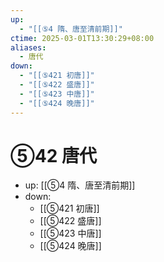 ```yaml
---
up:
  - "[[⑤4 隋、唐至清前期]]"
ctime: 2025-03-01T13:30:29+08:00
aliases:
  - 唐代
down:
  - "[[⑤421 初唐]]"
  - "[[⑤422 盛唐]]"
  - "[[⑤423 中唐]]"
  - "[[⑤424 晚唐]]"
---
```


# ⑤42 唐代

- up: [[⑤4 隋、唐至清前期]]
- down:	
	- [[⑤421 初唐]]
	- [[⑤422 盛唐]]
	- [[⑤423 中唐]]
	- [[⑤424 晚唐]]
	
